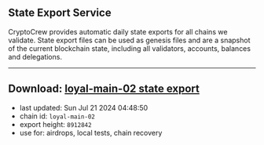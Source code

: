 ## State Export Service
CryptoCrew provides automatic daily state exports for all chains we validate. State export files can be used as genesis files and are a snapshot of the current blockchain state, including all validators, accounts, balances and delegations.

---
**Download: [loyal-main-02 state export](https://dl-eu2.ccvalidators.com/SERVICE/loyal/loyal-main-02_export_8912842.json)**
---

- last updated: Sun Jul 21 2024 04:48:50
- chain id: `loyal-main-02`
- export height: `8912842`
- use for: airdrops, local tests, chain recovery
